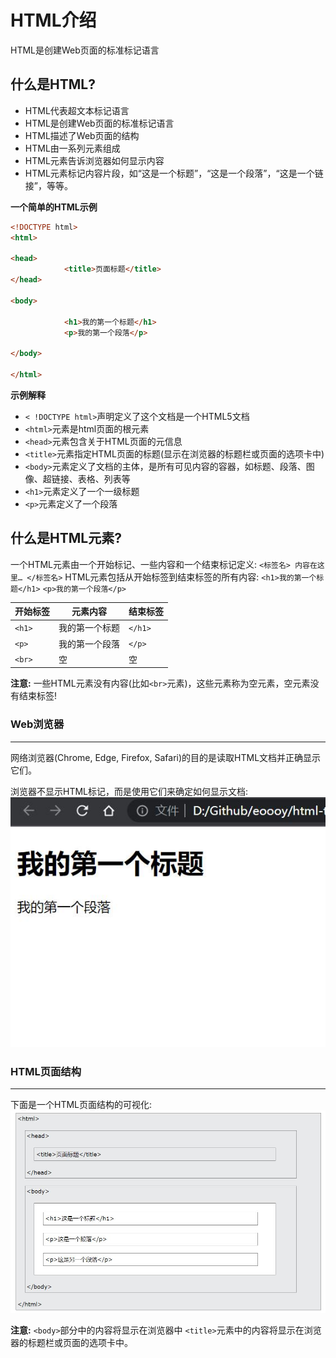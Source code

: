 # HTML介绍
HTML是创建Web页面的标准标记语言

## 什么是HTML?
- HTML代表超文本标记语言
- HTML是创建Web页面的标准标记语言
- HTML描述了Web页面的结构
- HTML由一系列元素组成
- HTML元素告诉浏览器如何显示内容
- HTML元素标记内容片段，如“这是一个标题”，“这是一个段落”，“这是一个链接”，等等。

**一个简单的HTML示例**
```html
<!DOCTYPE html>
<html>

<head>
			<title>页面标题</title>
</head>

<body>

			<h1>我的第一个标题</h1>
			<p>我的第一个段落</p>

</body>

</html>
```
**示例解释**
- `< !DOCTYPE html>`声明定义了这个文档是一个HTML5文档
- `<html>`元素是html页面的根元素
- `<head>`元素包含关于HTML页面的元信息
- `<title>`元素指定HTML页面的标题(显示在浏览器的标题栏或页面的选项卡中)
- `<body>`元素定义了文档的主体，是所有可见内容的容器，如标题、段落、图像、超链接、表格、列表等
- `<h1>`元素定义了一个一级标题
- `<p>`元素定义了一个段落

## 什么是HTML元素?
一个HTML元素由一个开始标记、一些内容和一个结束标记定义:
`<标签名> 内容在这里… </标签名>`
HTML元素包括从开始标签到结束标签的所有内容:
`<h1>我的第一个标题</h1>`
`<p>我的第一个段落</p>`

| 开始标签 | 元素内容 | 结束标签 |
| ------------ | ------------ | ------------ |
| `<h1>` |  我的第一个标题 | `</h1>` |
| `<p>` |  我的第一个段落 | `</p>` |
| `<br>` | 空 | 空 |

**注意:**
一些HTML元素没有内容(比如`<br>`元素)，这些元素称为空元素，空元素没有结束标签!

### Web浏览器
------------
网络浏览器(Chrome, Edge, Firefox, Safari)的目的是读取HTML文档并正确显示它们。

浏览器不显示HTML标记，而是使用它们来确定如何显示文档:
![](./gallery/docs/image1.jpg)

### HTML页面结构
------------
下面是一个HTML页面结构的可视化:
![](./gallery/docs/image2.jpg)

**注意:**
`<body>`部分中的内容将显示在浏览器中
`<title>`元素中的内容将显示在浏览器的标题栏或页面的选项卡中。
